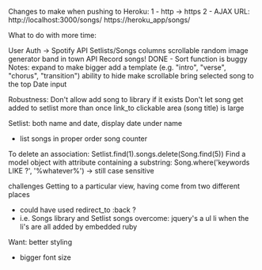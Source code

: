 Changes to make when pushing to Heroku:
1 - http -> https
2 - AJAX URL:
    http://localhost:3000/songs/
    https://heroku_app/songs/


What to do with more time:

User Auth -> Spotify API
Setlists/Songs columns scrollable
random image generator
band in town API
Record songs!
DONE - Sort function is buggy
Notes: expand to make bigger
  add a template (e.g. "intro", "verse", "chorus", "transition")
  ability to hide
  make scrollable
  bring selected song to the top
Date input

Robustness:
  Don't allow add song to library if it exists
  Don't let song get added to setlist more than once
  link_to clickable area (song title) is large


Setlist: both name and date, display date under name
- list songs in proper order
song counter




To delete an association:
  Setlist.find(1).songs.delete(Song.find(5))
Find a model object with attribute containing a substring:
  Song.where('keywords LIKE ?', '%whatever%')
  -> still case sensitive

challenges
  Getting to a particular view, having come from two different places
  - could have used redirect_to :back ?
  - i.e. Songs library and Setlist songs
  overcome: jquery's a ul li  when the li's are all added by embedded ruby

Want:
better styling
- bigger font size
